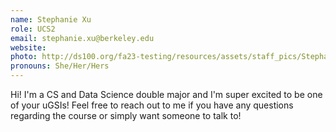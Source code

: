 ```yaml
---
name: Stephanie Xu
role: UCS2
email: stephanie.xu@berkeley.edu
website: 
photo: http://ds100.org/fa23-testing/resources/assets/staff_pics/Stephanie_Xu.jpg
pronouns: She/Her/Hers
---
```

Hi! I'm a CS and Data Science double major and I'm super excited to be one of your uGSIs! Feel free to reach out to me if you have any questions regarding the course or simply want someone to talk to!
